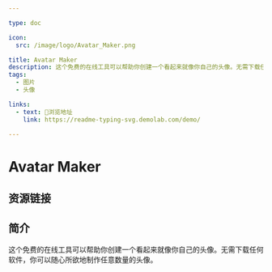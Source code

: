 ```yaml
---

type: doc

icon:
  src: /image/logo/Avatar_Maker.png

title: Avatar Maker
description: 这个免费的在线工具可以帮助你创建一个看起来就像你自己的头像。无需下载任何软件，你可以随心所欲地制作任意数量的头像。
tags:
  - 图片
  - 头像

links:
  - text: 🧰浏览地址
    link: https://readme-typing-svg.demolab.com/demo/

---
```


<ShowLogo />

# Avatar Maker

<ShowTags />

<ShowBreadcrumb />

## 资源链接

<ShowLinks />

## 简介

这个免费的在线工具可以帮助你创建一个看起来就像你自己的头像。无需下载任何软件，你可以随心所欲地制作任意数量的头像。
